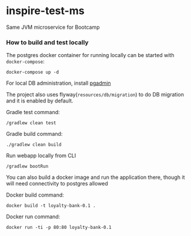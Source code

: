 # inspire-test-ms
Same JVM microservice for Bootcamp

### How to build and test locally


The postgres docker container for running locally can be started with `docker-compose`:

`docker-compose up -d`

For local DB administration, install [pgadmin](https://www.pgadmin.org/download/)

The project also uses flyway(`resources/db/migration`) to do DB migration and it is enabled by default.

Gradle test command:

`/gradlew clean test`

Gradle build command:

`./gradlew clean build`

Run webapp locally from CLI

`/gradlew bootRun`

You can also build a docker image and run the application there, though it will need connectivity to postgres allowed

Docker build command:

`docker build -t loyalty-bank-0.1 .`

Docker run command:

`docker run -ti -p 80:80 loyalty-bank-0.1`